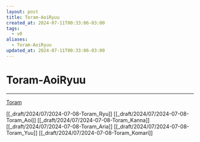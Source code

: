 ```yaml
---
layout: post
title: Toram-AoiRyuu
created_at: 2024-07-11T00:33:06-03:00
tags:
  - v0
aliases:
  - Toram-AoiRyuu
updated_at: 2024-07-11T00:33:06-03:00
---
```

# Toram-AoiRyuu
---

[Toram](_draft/2024/07/2024-07-06-Toram.md)

[[_draft/2024/07/2024-07-08-Toram_Ryu]]
[[_draft/2024/07/2024-07-08-Toram_Aoi]]
[[_draft/2024/07/2024-07-08-Toram_Kanna]]
[[_draft/2024/07/2024-07-08-Toram_Aria]]
[[_draft/2024/07/2024-07-08-Toram_Yuu]]
[[_draft/2024/07/2024-07-08-Toram_Komari]]